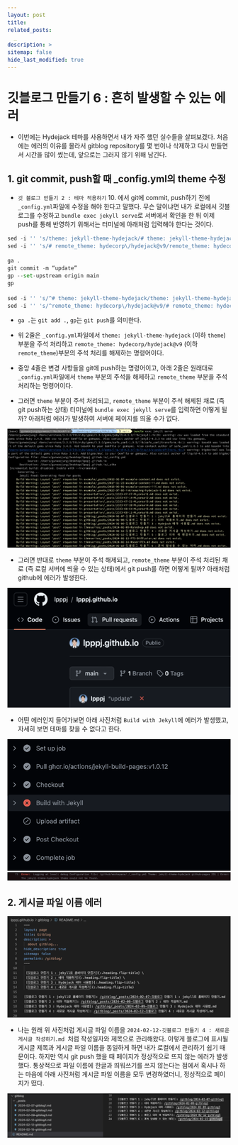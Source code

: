 ```yaml
---
layout: post
title: 
related_posts:
  _
description: >
sitemap: false
hide_last_modified: true
---
```


# 깃블로그 만들기 6 : 흔히 발생할 수 있는 에러

- 이번에는 Hydejack 테마를 사용하면서 내가 자주 했던 실수들을 살펴보겠다. 처음에는 에러의 이유를 몰라서 gitblog repository를 몇 번이나 삭제하고 다시 만들면서 시간을 많이 썼는데, 앞으로는 그러지 않기 위해 남긴다.

## 1. git commit, push할 때 _config.yml의 theme 수정

- `깃 블로그 만들기 2 : 테마 적용하기` 10. 에서 git에 commit, push하기 전에 `_config.yml`파일에 수정을 해야 한다고 말했다. 무슨 말이냐면 내가 로컬에서 깃블로그를 수정하고 `bundle exec jekyll serve`로 서버에서 확인을 한 뒤 이제 push를 통해 반영하기 위해서는 터미널에 아래처럼 입력해야 한다는 것이다.

~~~python
sed -i '' 's/theme: jekyll-theme-hydejack/# theme: jekyll-theme-hydejack/' _config.yml
sed -i '' 's/# remote_theme: hydecorp\/hydejack@v9/remote_theme: hydecorp\/hydejack@v9/' _config.yml

ga .
git commit -m “update”
gp --set-upstream origin main
gp

sed -i '' 's/^# theme: jekyll-theme-hydejack/theme: jekyll-theme-hydejack/' _config.yml
sed -i '' 's/^remote_theme: hydecorp\/hydejack@v9/# remote_theme: hydecorp\/hydejack@v9/' _config.yml
~~~

- `ga .`는 `git add .`, `gp`는 `git push`를 의미한다.
- 위 2줄은 `_config.yml`파일에서 `theme: jekyll-theme-hydejack` (이하 `theme`) 부분을 주석 처리하고 `remote_theme: hydecorp/hydejack@v9` (이하 `remote_theme`)부분의 주석 처리를 해제하는 명령어이다. 
- 중앙 4줄은 변경 사항들을 git에 push하는 명령어이고, 아래 2줄은 원래대로 `_config.yml`파일에서 `theme` 부분의 주석을 해제하고 `remote_theme` 부분을 주석 처리하는 명령어이다.

- 그러면 `theme` 부분이 주석 처리되고, `remote_theme` 부분이 주석 해제된 채로 (즉 git push하는 상태) 터미널에 `bundle exec jekyll serve`를 입력하면 어떻게 될까? 아래처럼 에러가 발생하여 서버에 페이지를 띄울 수가 없다.
  
![사진1](/assets/img/gitblog/gitblog6/gitblog6_1.png)

- 그러면 반대로 `theme` 부분이 주석 해제되고, `remote_theme` 부분이 주석 처리된 채로 (즉 로컬 서버에 띄울 수 있는 상태)에서 git push를 하면 어떻게 될까? 아래처럼 github에 에러가 발생한다.

![사진2](/assets/img/gitblog/gitblog6/gitblog6_2.png)

- 어떤 에러인지 들어가보면 아래 사진처럼 `Build with Jekyll`에 에러가 발생했고, 자세히 보면 테마를 찾을 수 없다고 한다.

![사진3](/assets/img/gitblog/gitblog6/gitblog6_3.png)
![사진4](/assets/img/gitblog/gitblog6/gitblog6_4.png)

## 2. 게시글 파일 이름 에러

![사진5](/assets/img/gitblog/gitblog3/gitblog3_3.png)

- 나는 원래 위 사진처럼 게시글 파일 이름을 `2024-02-12-깃블로그 만들기 4 : 새로운 게시글 작성하기.md `처럼 작성일자와 제목으로 관리해왔다. 이렇게 블로그에 표시될 게시글 제목과 게시글 파일 이름을 동일하게 하면 내가 로컬에서 관리하기 쉽기 때문이다. 하지만 역시 git push 했을 때 페이지가 정상적으로 뜨지 않는 에러가 발생했다. 통상적으로 파일 이름에 한글과 띄워쓰기를 쓰지 않는다는 점에서 혹시나 하는 마음에 아래 사진처럼 게시글 파일 이름을 모두 변경하였더니, 정상적으로 페이지가 떴다.

![사진6](/assets/img/gitblog/gitblog6/gitblog6_5.png)